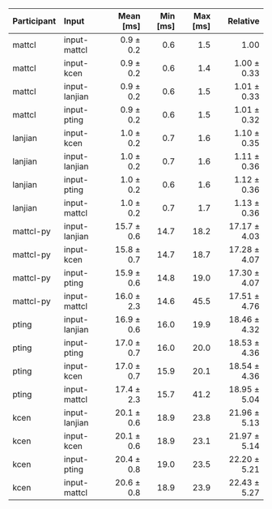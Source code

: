 | Participant | Input | Mean [ms] | Min [ms] | Max [ms] | Relative |
|:---|:---|---:|---:|---:|---:|
| mattcl | input-mattcl | 0.9 ± 0.2 | 0.6 | 1.5 | 1.00 |
| mattcl | input-kcen | 0.9 ± 0.2 | 0.6 | 1.4 | 1.00 ± 0.33 |
| mattcl | input-lanjian | 0.9 ± 0.2 | 0.6 | 1.5 | 1.01 ± 0.33 |
| mattcl | input-pting | 0.9 ± 0.2 | 0.6 | 1.5 | 1.01 ± 0.32 |
| lanjian | input-kcen | 1.0 ± 0.2 | 0.7 | 1.6 | 1.10 ± 0.35 |
| lanjian | input-lanjian | 1.0 ± 0.2 | 0.7 | 1.6 | 1.11 ± 0.36 |
| lanjian | input-pting | 1.0 ± 0.2 | 0.6 | 1.6 | 1.12 ± 0.36 |
| lanjian | input-mattcl | 1.0 ± 0.2 | 0.7 | 1.7 | 1.13 ± 0.36 |
| mattcl-py | input-lanjian | 15.7 ± 0.6 | 14.7 | 18.2 | 17.17 ± 4.03 |
| mattcl-py | input-kcen | 15.8 ± 0.7 | 14.7 | 18.7 | 17.28 ± 4.07 |
| mattcl-py | input-pting | 15.9 ± 0.6 | 14.8 | 19.0 | 17.30 ± 4.07 |
| mattcl-py | input-mattcl | 16.0 ± 2.3 | 14.6 | 45.5 | 17.51 ± 4.76 |
| pting | input-lanjian | 16.9 ± 0.6 | 16.0 | 19.9 | 18.46 ± 4.32 |
| pting | input-pting | 17.0 ± 0.7 | 16.0 | 20.0 | 18.53 ± 4.36 |
| pting | input-kcen | 17.0 ± 0.7 | 15.9 | 20.1 | 18.54 ± 4.36 |
| pting | input-mattcl | 17.4 ± 2.3 | 15.7 | 41.2 | 18.95 ± 5.04 |
| kcen | input-lanjian | 20.1 ± 0.6 | 18.9 | 23.8 | 21.96 ± 5.13 |
| kcen | input-kcen | 20.1 ± 0.6 | 18.9 | 23.1 | 21.97 ± 5.14 |
| kcen | input-pting | 20.4 ± 0.8 | 19.0 | 23.5 | 22.20 ± 5.21 |
| kcen | input-mattcl | 20.6 ± 0.8 | 18.9 | 23.9 | 22.43 ± 5.27 |
